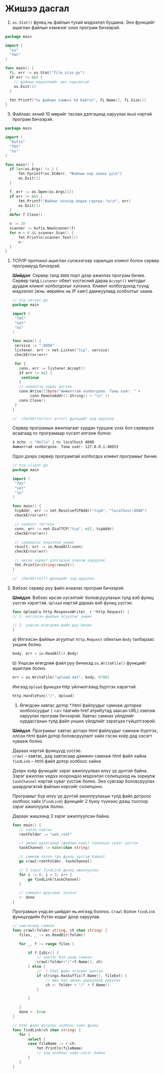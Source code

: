 #  Жишээ дасгал

1. `os.Stat()` функц нь файлын тухай мэдээлэл буцаана. Энэ функцийг ашиглан файлын хэмжээг олох програм бичээрэй.

  ```go
  package main

  import (
    "os"
    "fmt"
  )

  func main() {
    fi, err := os.Stat("file_size.go")
    if err != nil {
      // файлын мэдээллийг авч чадсангүй
      os.Exit(1)
    }

    fmt.Printf("%s файлын хэмжээ %d байт\n", fi.Name(), fi.Size())
  }
  ```

3. Файлаас эхний 10 мөрийг таслан дэлгэцэнд харуулах `Head` нэртэй програм бичээрэй.

  ```go
  package main

  import (
  	"bufio"
  	"fmt"
  	"os"
  )

  func main() {
  	if len(os.Args) != 2 {
  		fmt.Fprintf(os.Stderr, "Файлын нэр заана уу\n")
  		os.Exit(1)
  	}

  	f, err := os.Open(os.Args[1])
  	if err != nil {
  		fmt.Printf("Файлыг нээхэд алдаа гарлаа: %v\n", err)
  		os.Exit(1)
  	}
  	defer f.Close()

  	n := 10
  	scanner := bufio.NewScanner(f)
  	for n > 0 && scanner.Scan() {
  		fmt.Println(scanner.Text())
  		n--
  	}
  }
  ```

1. TCP/IP протокол ашиглан сүлжээгээр харилцах клиент болон сервер програмууд бичээрэй.

   **Шийдэл**: Сервер талд `8088` порт дээр ажиллах програм бичие.  Сервер талд `Listener` обект үүсгэсний дараа `Accept()` методыг дуудаж клиент холбогдохыг хүлээнэ. Клиент холбогдоход түүнд мэдээлэл (жнь: өөрийнх нь IP хаяг) дамжуулаад холболтыг хаана.

   ```go
   // tcp_server.go
   package main

   import (
    "fmt"
    "net"
    "os"
   )

   func main() {
    service := ":8088"
    listener, err := net.Listen("tcp", service)
    checkError(err)

    for {
      conn, err := listener.Accept()
      if err != nil {
       continue
      }
      // клиентэд хариу илгээх
      conn.Write([]byte("Амжилттай холбогдлоо. Таны хаяг: " +
           conn.RemoteAddr().String() + "\n" ))
      conn.Close()
    }
   }

   //  checkError(err error) функцийг энд оруулна
   ```

   Сервер програмын ажиллагааг хурдан туршиж үзэх бол серверээ асаагаад nc програмаар хүсэлт илгээж болно:

   ```sh
   $ echo -n "Hello" | nc localhost 8088
   Амжилттай холбогдлоо. Таны хаяг: 127.0.0.1:48653
   ```

   Одоо дээрх сервер програмтай холбогдох клиент програмыг бичие.

   ```go
   // tcp_client.go
   package main

   import (
    "fmt"
    "net"
    "io"
   )

   func main() {
    tcpAddr, err := net.ResolveTCPAddr("tcp4", "localhost:8088")
    checkError(err)

    // холболт тогтоох
    conn, err := net.DialTCP("tcp", nil, tcpAddr)
    checkError(err)

    // серверээс мэдээлэл унших
    result, err := io.ReadAll(conn)
    checkError(err)

    // авсан хариуг дэлгэцэнд хэвлэж харуулах
    fmt.Println(string(result))
   }

   //  checkError() функцийг энд оруулна
   ```

2. Вэбээс сервер рүү файл ачаалах програм бичээрэй.

   **Шийдэл**: Вэбээс ирсэн хүсэлтийг боловсруулахын тулд вэб функц үүсгэх хэрэгтэй. `Upload` нэртэй дараах вэб функц үүсгэе.

   ```go
   func Upload(w http.ResponseWriter, r *http.Request) {
   // 1. илгээсэн файлын агуулгыг унших

   // 2. уншсан өгөгдлөө файл руу бичих
   }
   ```

   a) Илгээсэн файлын агуулгыг `http.Request` обектын `Body` талбараас уншиж болно.

   ```go
   body, err = io.ReadAll(r.Body)
   ```

   b) Уншсан өгөгдлөө файл руу бичихэд `os.WriteFile()` функцийг ашиглаж болно.

   ```go
   err = os.WriteFile("upload.dat", body, 0700)
   ```

   Ингээд `Upload` функцээ http үйлчилгээнд бүртгэх хэрэгтэй.

   ```go
   http.HandleFunc("/", Upload)
   ```


   1. Өгөгдсөн хавтас дотор \*.html файлуудыг самнаж доторхи холбоосуудыг ( &lt;a&gt; таагийн href атрибутад заасан URL) хэвлэж харуулах програм бичээрэй. Хавтас самнах үйлдлийг хурдасгахын тулд файл унших үйлдлийг зэрэгцээ гүйцэтгээрэй.

   **Шийдэл**. Програмыг хавтас доторх html файлуудыг самнаж бүртгэх, олсон html файл дотор боловсруулалт хийх гэсэн хоёр дэд хэсэгт хувааж болно.

   Дараах нэртэй функцүүд үүсгэе.  
   `crawl` – хавтас, дэд хавтасаар дамжин самнаж html файл хайна  
   `findLink` – html файл дотор холбоос хайна

   Дээрх хоёр функцийг зэрэг ажиллуулвал илүү үр дүнтэй байна. Зэрэг ажиллах үедээ хоорондоо мэдээлэл солилцоход нь зориулж `taskChannel` нэртэй суваг үүсгэж болно. Энэ сувгаар боловсруулах шаардлагатай файлын нэрсийг солилцоно.

   Програмыг бүр илүү үр дүнтэй ажиллуулахын тулд файл дотроос холбоос хайх (`findLink`) функцийг 2 буюу түүнээс дээш тоогоор зэрэг ажиллуулж болно.

   Дараах жишээнд 3 зэрэг ажиллуулсан байна.

   ```go
   func main() {
      // эхлэх хавтас
      rootFolder := "web_root"

      // ажлын даалгавар (файлын нэрс) солилцох суваг үүсгэх
      taskChannel := make(chan string)

      // самнаж эхлэх (go функц үүсгэж байна)
      go crawl(rootFolder, taskChannel)

      // 3 зэрэг findLink функц ажиллуулах
      for i := 0; i < 3; i++ {
          go findLink(taskChannel)
      }

      // самналт дуусахыг хүлээх
      <- done
   }
   ```

   Програмын үндсэн шийдэл нь ингээд боллоо. `Crawl` болон `findLink` функцүүдийн бүтэн кодыг доор харуулав.

   ```go
   // хавтасаар самнах
   func crawl(folder string, ch chan string) {
      files, _ := os.ReadDir(folder)

      for _, f := range files {

          if f.IsDir() {
              // хавтас бол цааш самнах
              crawl(folder+"/"+f.Name(), ch)
          } else {
              //  *.html файл эсэхийг шалгах
              if strings.HasSuffix(f.Name(), fileExt) {
                  // мөн бол ажлын дараалалд оруулах
                  ch <- folder + "/" + f.Name()
              }

          }

      }
      done <- true
   }

   // html файл дотроос холбоос хайх функц
   func findLink(ch chan string) {
      for {
          select {
          case fileName := <-ch:
              fmt.Println(fileName)
              // энд холбоос хайх хэсэг байна
          }
      }
   }
   ```
